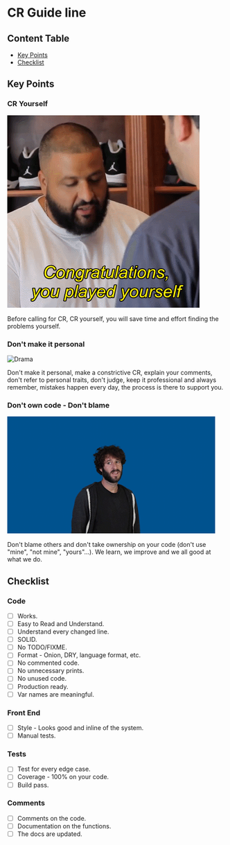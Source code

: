 # CR Guide line

## Content Table

* [Key Points](#key-points)
* [Checklist](#checklist)

## Key Points

### CR Yourself

![You played yourself](4a4.gif)

Before calling for CR, CR yourself, you will save time and effort finding the problems yourself.

### Don't make it personal

![Drama](drama.gif)

Don't make it personal, make a constrictive CR, explain your comments, don't refer to personal traits, don't judge, keep it professional and always remember, mistakes happen every day, the process is there to support you.

### Don't own code - Don't blame

![Blame](blame.gif)

Don't blame others and don't take ownership on your code (don't use "mine", "not mine", "yours"...). We learn, we improve and we all good at what we do.

## Checklist

### Code

* [ ] Works.
* [ ] Easy to Read and Understand.
* [ ] Understand every changed line.
* [ ] SOLID.
* [ ] No TODO/FIXME.
* [ ] Format - Onion, DRY, language format, etc.
* [ ] No commented code.
* [ ] No unnecessary prints.
* [ ] No unused code.
* [ ] Production ready.
* [ ] Var names are meaningful.

### Front End

* [ ] Style - Looks good and inline of the system.
* [ ] Manual tests.

### Tests

* [ ] Test for every edge case.
* [ ] Coverage - 100% on your code.
* [ ] Build pass.

### Comments

* [ ] Comments on the code.
* [ ] Documentation on the functions.
* [ ] The docs are updated.